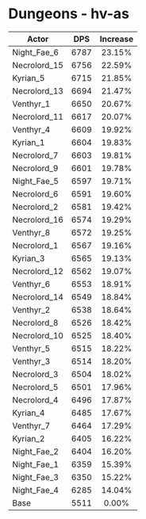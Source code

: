 # Dungeons - hv-as
| Actor | DPS | Increase |
|---|:---:|:---:|
|Night_Fae_6|6787|23.15%|
|Necrolord_15|6756|22.59%|
|Kyrian_5|6715|21.85%|
|Necrolord_13|6694|21.47%|
|Venthyr_1|6650|20.67%|
|Necrolord_11|6617|20.07%|
|Venthyr_4|6609|19.92%|
|Kyrian_1|6604|19.83%|
|Necrolord_7|6603|19.81%|
|Necrolord_9|6601|19.78%|
|Night_Fae_5|6597|19.71%|
|Necrolord_6|6591|19.60%|
|Necrolord_2|6581|19.42%|
|Necrolord_16|6574|19.29%|
|Venthyr_8|6572|19.25%|
|Necrolord_1|6567|19.16%|
|Kyrian_3|6565|19.13%|
|Necrolord_12|6562|19.07%|
|Venthyr_6|6553|18.91%|
|Necrolord_14|6549|18.84%|
|Venthyr_2|6538|18.64%|
|Necrolord_8|6526|18.42%|
|Necrolord_10|6525|18.40%|
|Venthyr_5|6515|18.22%|
|Venthyr_3|6514|18.20%|
|Necrolord_3|6504|18.02%|
|Necrolord_5|6501|17.96%|
|Necrolord_4|6496|17.87%|
|Kyrian_4|6485|17.67%|
|Venthyr_7|6464|17.29%|
|Kyrian_2|6405|16.22%|
|Night_Fae_2|6404|16.20%|
|Night_Fae_1|6359|15.39%|
|Night_Fae_3|6350|15.22%|
|Night_Fae_4|6285|14.04%|
|Base|5511|0.00%|
